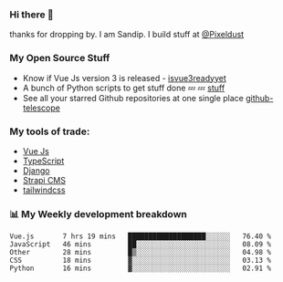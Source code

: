 ### Hi there 👋

thanks for dropping by.
I am Sandip. I build stuff at [@Pixeldust](github.com/pixeldust-in/)

###  **My Open Source Stuff**

 - Know if Vue Js version 3 is released -  [isvue3readyyet](https://github.com/sandiprb/isvue3readyyet)
 - A bunch of Python scripts to get stuff done 💤 💤 [stuff](https://github.com/sandiprb/stuff)
 - See all your starred Github repositories at one single place [github-telescope](https://github.com/sandiprb/github-telescope)



###  **My tools of trade:**
 - [Vue Js](https://github.com/vuejs/vue/)
 - [TypeScript](https://github.com/microsoft/TypeScript)
 - [Django](github.com/django/django)
 - [Strapi CMS](github.com/strapi/strapi)
 - [tailwindcss](https://github.com/tailwindlabs/tailwindcss)


###  📊 **My Weekly development breakdown**
<!--START_SECTION:waka-->
```text
Vue.js       7 hrs 19 mins   ███████████████████░░░░░░   76.40 % 
JavaScript   46 mins         ██░░░░░░░░░░░░░░░░░░░░░░░   08.09 % 
Other        28 mins         █▒░░░░░░░░░░░░░░░░░░░░░░░   04.98 % 
CSS          18 mins         ▓░░░░░░░░░░░░░░░░░░░░░░░░   03.13 % 
Python       16 mins         ▓░░░░░░░░░░░░░░░░░░░░░░░░   02.91 % 
```
<!--END_SECTION:waka-->
